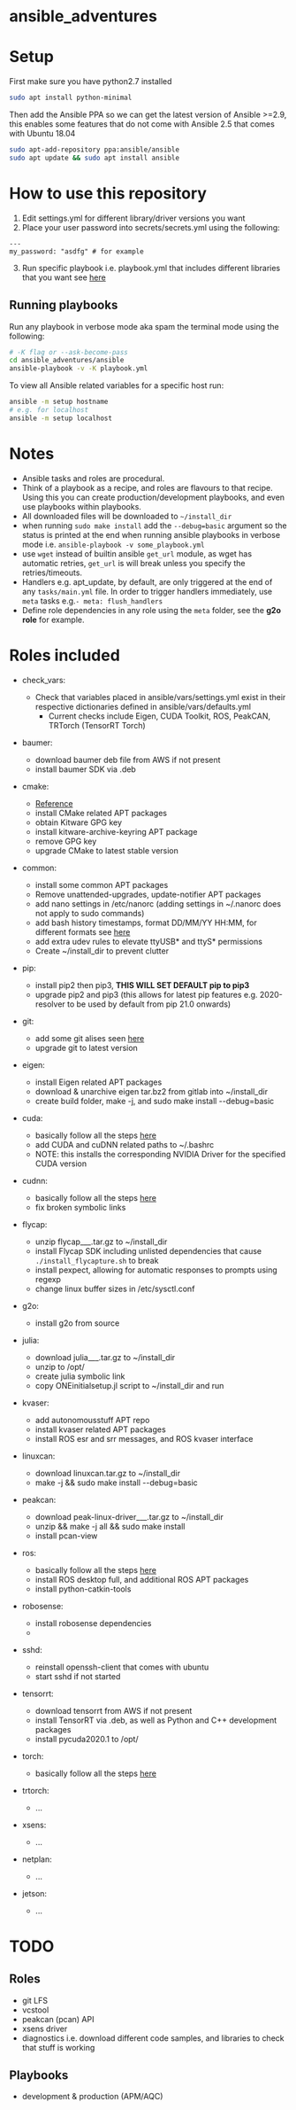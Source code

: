 # ansible_adventures

# Setup
First make sure you have python2.7 installed
```bash
sudo apt install python-minimal
```

Then add the Ansible PPA so we can get the latest version of Ansible >=2.9, this enables some features that do not come with Ansible 2.5 that comes with Ubuntu 18.04
```bash
sudo apt-add-repository ppa:ansible/ansible
sudo apt update && sudo apt install ansible
```
# How to use this repository
1. Edit settings.yml for different library/driver versions you want
2. Place your user password into secrets/secrets.yml using the following:
```
---
my_password: "asdfg" # for example
```
3. Run specific playbook i.e. playbook.yml that includes different libraries that you want see [here](#running-playbooks)

## Running playbooks
Run any playbook in verbose mode aka spam the terminal mode using the following:
```bash
# -K flag or --ask-become-pass
cd ansible_adventures/ansible
ansible-playbook -v -K playbook.yml
```

To view all Ansible related variables for a specific host run:
```bash
ansible -m setup hostname
# e.g. for localhost
ansible -m setup localhost
```

# Notes
- Ansible tasks and roles are procedural.
- Think of a playbook as a recipe, and roles are flavours to that recipe. Using this you can create production/development playbooks, and even use playbooks within playbooks.
- All downloaded files will be downloaded to `~/install_dir`
- when running `sudo make install` add the `--debug=basic` argument so the status is printed at the end when running ansible playbooks in verbose mode i.e. `ansible-playbook -v some_playbook.yml`
- use `wget` instead of builtin ansible `get_url` module, as wget has automatic retries, `get_url` is will break unless you specify the retries/timeouts.
- Handlers e.g. apt_update, by default, are only triggered at the end of any `tasks/main.yml` file. In order to trigger handlers immediately, use `meta` tasks e.g.`- meta: flush_handlers`
- Define role dependencies in any role using the `meta` folder, see the **g2o role** for example.


# Roles included
- check_vars:
    - Check that variables placed in ansible/vars/settings.yml exist in their respective dictionaries defined in ansible/vars/defaults.yml
        - Current checks include Eigen, CUDA Toolkit, ROS, PeakCAN, TRTorch (TensorRT Torch)
- baumer:
    - download baumer deb file from AWS if not present
    - install baumer SDK via .deb

- cmake:
    - [Reference](https://apt.kitware.com/)
    - install CMake related APT packages
    - obtain Kitware GPG key
    - install kitware-archive-keyring APT package
    - remove GPG key
    - upgrade CMake to latest stable version

- common:
    - install some common APT packages
    - Remove unattended-upgrades, update-notifier APT packages
    - add nano settings in /etc/nanorc (adding settings in ~/.nanorc does not apply to sudo commands)
    - add bash history timestamps, format DD/MM/YY HH:MM, for different formats see [here]()
    - add extra udev rules to elevate ttyUSB* and ttyS* permissions
    - Create ~/install_dir to prevent clutter

- pip:
    - install pip2 then pip3, **THIS WILL SET DEFAULT pip to pip3**
    - upgrade pip2 and pip3 (this allows for latest pip features e.g. 2020-resolver to be used by default from pip 21.0 onwards)

- git:
    - add some git alises seen [here](https://git-scm.com/book/en/v2/Git-Basics-Git-Aliases)
    - upgrade git to latest version

- eigen:
    - install Eigen related APT packages
    - download & unarchive eigen tar.bz2 from gitlab into ~/install_dir
    - create build folder, make -j, and sudo make install --debug=basic

- cuda:
    - basically follow all the steps [here](https://docs.nvidia.com/cuda/cuda-installation-guide-linux/index.html#ubuntu-installation)
    - add CUDA and cuDNN related paths to ~/.bashrc
    - NOTE: this installs the corresponding NVIDIA Driver for the specified CUDA version

- cudnn:
    - basically follow all the steps [here](https://docs.nvidia.com/deeplearning/cudnn/install-guide/index.html#installlinux-deb)
    - fix broken symbolic links

- flycap:
    - unzip flycap___.tar.gz to ~/install_dir
    - install Flycap SDK including unlisted dependencies that cause `./install_flycapture.sh` to break
    - install pexpect, allowing for automatic responses to prompts using regexp
    - change linux buffer sizes in /etc/sysctl.conf

- g2o:
    - install g2o from source

- julia:
    - download julia___.tar.gz to ~/install_dir
    - unzip to /opt/
    - create julia symbolic link
    - copy ONEinitialsetup.jl script to ~/install_dir and run

- kvaser:
    - add autonomousstuff APT repo
    - install kvaser related APT packages
    - install ROS esr and srr messages, and ROS kvaser interface

- linuxcan:
    - download linuxcan.tar.gz to ~/install_dir
    - make -j && sudo make install --debug=basic

- peakcan:
    - download peak-linux-driver___.tar.gz to ~/install_dir
    - unzip && make -j all && sudo make install
    - install pcan-view

- ros:
    - basically follow all the steps [here](https://wiki.ros.org/melodic/Installation/Ubuntu)
    - install ROS desktop full, and additional ROS APT packages
    - install python-catkin-tools
- robosense:
    - install robosense dependencies
    -
- sshd:
    - reinstall openssh-client that comes with ubuntu
    - start sshd if not started

- tensorrt:
    - download tensorrt from AWS if not present
    - install TensorRT via .deb, as well as Python and C++ development packages
    - install pycuda2020.1 to /opt/

- torch:
    - basically follow all the steps [here](https://pytorch.org/get-started/locally/)
- trtorch:
    - ...
- xsens:
    - ...
- netplan:
    - ...
- jetson:
    - ...
# TODO
## Roles
- git LFS
- vcstool
- peakcan (pcan) API
- xsens driver
- diagnostics i.e. download different code samples, and libraries to check that stuff is working

## Playbooks
- development & production (APM/AQC)
